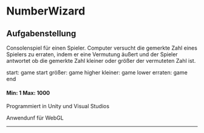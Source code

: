 # NumberWizard

## Aufgabenstellung

Consolenspiel für einen Spieler.
Computer versucht die gemerkte Zahl eines Spielers zu erraten, indem er eine Vermutung äußert und der Spieler antwortet ob die gemerkte Zahl kleiner oder größer der vermuteten Zahl ist.

start: game start
größer: game higher
kleiner: game lower
erraten: game end

#### Min: 1  Max: 1000

Programmiert in Unity und Visual Studios

Anwendunf für WebGL

-----
